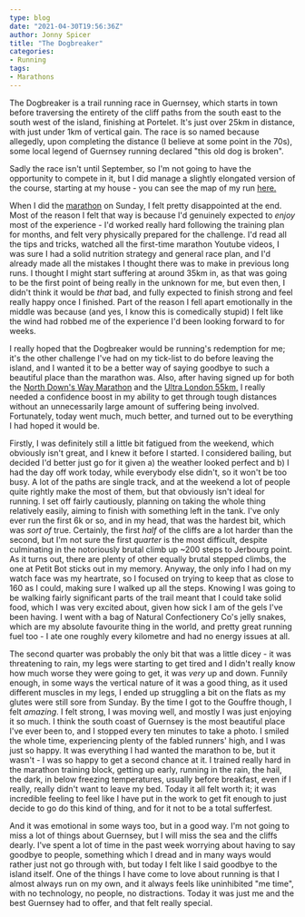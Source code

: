 ```yaml
---
type: blog
date: "2021-04-30T19:56:36Z"
author: Jonny Spicer
title: "The Dogbreaker"
categories:
- Running
tags:
- Marathons
---
```

The Dogbreaker is a trail running race in Guernsey, which starts in town before traversing the entirety of the cliff paths from the south east to the south west of the island, finishing at Portelet. It's just over
25km in distance, with just under 1km of vertical gain. The race is so named because allegedly, upon completing the distance (I believe at some point in the 70s), some local legend of Guernsey running declared
"this old dog is broken".

Sadly the race isn't until September, so I'm not going to have the opportunity to compete in it, but I did manage a slightly elongated version of the course, starting at my house - you can see the map of my run
[here.](https://www.strava.com/activities/5217215832)

When I did the [marathon](/blog/marathon/) on Sunday, I felt pretty disappointed at the end. Most of the reason I felt that way is because I'd genuinely expected to *enjoy* most of the experience - I'd worked really
hard following the training plan for months, and felt very physically prepared for the challenge. I'd read all the tips and tricks, watched all the first-time marathon Youtube videos, I was sure I had a solid
nutrition strategy and general race plan, and I'd already made all the mistakes I thought there was to make in previous long runs. I thought I might start suffering at around 35km in, as that was going to be the
first point of being really in the unknown for me, but even then, I didn't think it would be *that* bad, and fully expected to finish strong and feel really happy once I finished. Part of the reason I fell apart
emotionally in the middle was because (and yes, I know this is comedically stupid) I felt like the wind had robbed me of the experience I'd been looking forward to for weeks.

I really hoped that the Dogbreaker would be running's redemption for me; it's the other challenge I've had on my tick-list to do before leaving the island, and I wanted it to be a better way of saying goodbye to
such a beautiful place than the marathon was. Also, after having signed up for both the [North Down's Way Marathon](https://www.hermesrunning.com/north-downs/) and the [Ultra London 55km,](https://www.ultralondon.co.uk/) I really needed a confidence boost in my ability to get through tough distances without an unnecessarily large amount of suffering being involved. Fortunately, today went much, much better, and turned out to be
everything I had hoped it would be.

Firstly, I was definitely still a little bit fatigued from the weekend, which obviously isn't great, and I knew it before I started. I considered bailing, but decided I'd better just go for it given a) the weather
looked perfect and b) I had the day off work today, while everybody else didn't, so it won't be too busy. A lot of the paths are single track, and at the weekend a lot of people quite rightly make the most of them,
but that obviously isn't ideal for running. I set off fairly cautiously, planning on taking the whole thing relatively easily, aiming to finish with something left in the tank. I've only ever run the first 6k or so,
and in my head, that was the hardest bit, which was *sort of* true. Certainly, the first *half* of the cliffs are a lot harder than the second, but I'm not sure the first *quarter* is the most difficult, despite
culminating in the notoriously brutal climb up ~200 steps to Jerbourg point. As it turns out, there are plenty of other equally brutal stepped climbs, the one at Petit Bot sticks out in my memory. Anyway, the only
info I had on my watch face was my heartrate, so I focused on trying to keep that as close to 160 as I could, making sure I walked up all the steps. Knowing I was going to be walking fairly significant parts of
the trail meant that I could take solid food, which I was very excited about, given how sick I am of the gels I've been having. I went with a bag of Natural Confectionery Co's jelly snakes, which are my absolute
favourite thing in the world, and pretty great running fuel too - I ate one roughly every kilometre and had no energy issues at all.

The second quarter was probably the only bit that was a little dicey - it was threatening to rain, my legs were starting to get tired and I didn't really know how much worse they were going to get, it was *very*
up and down. Funnily enough, in some ways the vertical nature of it was a good thing, as it used different muscles in my legs, I ended up struggling a bit on the flats as my glutes were still sore from Sunday. By
the time I got to the Gouffre though, I felt *amazing*. I felt strong, I was moving well, and mostly I was just enjoying it so much. I think the south coast of Guernsey is the most beautiful place I've ever been
to, and I stopped every ten minutes to take a photo. I smiled the whole time, experiencing plenty of the fabled runners' high, and I was just so happy. It was everything I had wanted the marathon to be, but it
wasn't - I was so happy to get a second chance at it. I trained really hard in the marathon training block, getting up early, running in the rain, the hail, the dark, in below freezing temperatures, usually
before breakfast, even if I really, really didn't want to leave my bed. Today it all felt worth it; it was incredible feeling to feel like I have put in the work to get fit enough to just decide to go do this kind
of thing, and for it not to be a total sufferfest.

And it was emotional in some ways too, but in a good way. I'm not going to miss a lot of things about Guernsey, but I will miss the sea and the cliffs dearly. I've spent a lot of time in the past week worrying
about having to say goodbye to people, something which I dread and in many ways would rather just not go through with, but today I felt like I said goodbye to the island itself. One of the things I have come to
love about running is that I almost always run on my own, and it always feels like uninhibited "me time", with no technology, no people, no distractions. Today it was just me and the best Guernsey had to offer,
and that felt really special.
